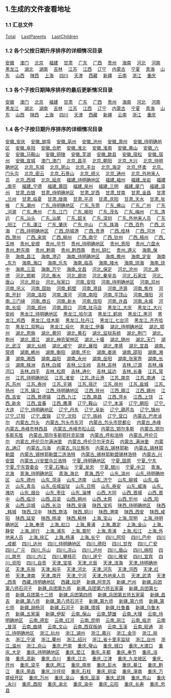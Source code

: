 
## 1.生成的文件查看地址

### 1.1 汇总文件


[Total](data/Total.json)&emsp;
[LastParents](data/LastParents.json)&emsp;
[LastChildren](data/LastChildren.json)&emsp;


### 1.2 各个父按日期升序排序的详细情况目录


[安徽](data/ParentDetail/安徽.json)&emsp;
[澳门](data/ParentDetail/澳门.json)&emsp;
[北京](data/ParentDetail/北京.json)&emsp;
[福建](data/ParentDetail/福建.json)&emsp;
[甘肃](data/ParentDetail/甘肃.json)&emsp;
[广东](data/ParentDetail/广东.json)&emsp;
[广西](data/ParentDetail/广西.json)&emsp;
[贵州](data/ParentDetail/贵州.json)&emsp;
[海南](data/ParentDetail/海南.json)&emsp;
[河北](data/ParentDetail/河北.json)&emsp;
[河南](data/ParentDetail/河南.json)&emsp;
[黑龙江](data/ParentDetail/黑龙江.json)&emsp;
[湖北](data/ParentDetail/湖北.json)&emsp;
[湖南](data/ParentDetail/湖南.json)&emsp;
[吉林](data/ParentDetail/吉林.json)&emsp;
[江苏](data/ParentDetail/江苏.json)&emsp;
[江西](data/ParentDetail/江西.json)&emsp;
[辽宁](data/ParentDetail/辽宁.json)&emsp;
[内蒙古](data/ParentDetail/内蒙古.json)&emsp;
[宁夏](data/ParentDetail/宁夏.json)&emsp;
[青海](data/ParentDetail/青海.json)&emsp;
[山东](data/ParentDetail/山东.json)&emsp;
[山西](data/ParentDetail/山西.json)&emsp;
[陕西](data/ParentDetail/陕西.json)&emsp;
[上海](data/ParentDetail/上海.json)&emsp;
[四川](data/ParentDetail/四川.json)&emsp;
[天津](data/ParentDetail/天津.json)&emsp;
[西藏](data/ParentDetail/西藏.json)&emsp;
[新疆](data/ParentDetail/新疆.json)&emsp;
[云南](data/ParentDetail/云南.json)&emsp;
[浙江](data/ParentDetail/浙江.json)&emsp;
[重庆](data/ParentDetail/重庆.json)&emsp;

### 1.3 各个子按日期降序排序的最后更新情况目录


[安徽](data/ParentLastChildren/安徽.json)&emsp;
[澳门](data/ParentLastChildren/澳门.json)&emsp;
[北京](data/ParentLastChildren/北京.json)&emsp;
[福建](data/ParentLastChildren/福建.json)&emsp;
[甘肃](data/ParentLastChildren/甘肃.json)&emsp;
[广东](data/ParentLastChildren/广东.json)&emsp;
[广西](data/ParentLastChildren/广西.json)&emsp;
[贵州](data/ParentLastChildren/贵州.json)&emsp;
[海南](data/ParentLastChildren/海南.json)&emsp;
[河北](data/ParentLastChildren/河北.json)&emsp;
[河南](data/ParentLastChildren/河南.json)&emsp;
[黑龙江](data/ParentLastChildren/黑龙江.json)&emsp;
[湖北](data/ParentLastChildren/湖北.json)&emsp;
[湖南](data/ParentLastChildren/湖南.json)&emsp;
[吉林](data/ParentLastChildren/吉林.json)&emsp;
[江苏](data/ParentLastChildren/江苏.json)&emsp;
[江西](data/ParentLastChildren/江西.json)&emsp;
[辽宁](data/ParentLastChildren/辽宁.json)&emsp;
[内蒙古](data/ParentLastChildren/内蒙古.json)&emsp;
[宁夏](data/ParentLastChildren/宁夏.json)&emsp;
[青海](data/ParentLastChildren/青海.json)&emsp;
[山东](data/ParentLastChildren/山东.json)&emsp;
[山西](data/ParentLastChildren/山西.json)&emsp;
[陕西](data/ParentLastChildren/陕西.json)&emsp;
[上海](data/ParentLastChildren/上海.json)&emsp;
[四川](data/ParentLastChildren/四川.json)&emsp;
[天津](data/ParentLastChildren/天津.json)&emsp;
[西藏](data/ParentLastChildren/西藏.json)&emsp;
[新疆](data/ParentLastChildren/新疆.json)&emsp;
[云南](data/ParentLastChildren/云南.json)&emsp;
[浙江](data/ParentLastChildren/浙江.json)&emsp;
[重庆](data/ParentLastChildren/重庆.json)&emsp;

### 1.4 各个子按日期升序排序的详细情况目录


[安徽_安庆](data/ChildDetail/安徽/安庆.json)&emsp;
[安徽_蚌埠](data/ChildDetail/安徽/蚌埠.json)&emsp;
[安徽_亳州](data/ChildDetail/安徽/亳州.json)&emsp;
[安徽_池州](data/ChildDetail/安徽/池州.json)&emsp;
[安徽_滁州](data/ChildDetail/安徽/滁州.json)&emsp;
[安徽_待明确地区](data/ChildDetail/安徽/待明确地区.json)&emsp;
[安徽_阜阳](data/ChildDetail/安徽/阜阳.json)&emsp;
[安徽_合肥](data/ChildDetail/安徽/合肥.json)&emsp;
[安徽_淮北](data/ChildDetail/安徽/淮北.json)&emsp;
[安徽_淮南](data/ChildDetail/安徽/淮南.json)&emsp;
[安徽_黄山](data/ChildDetail/安徽/黄山.json)&emsp;
[安徽_六安](data/ChildDetail/安徽/六安.json)&emsp;
[安徽_马鞍山](data/ChildDetail/安徽/马鞍山.json)&emsp;
[安徽_铜陵](data/ChildDetail/安徽/铜陵.json)&emsp;
[安徽_芜湖](data/ChildDetail/安徽/芜湖.json)&emsp;
[安徽_歙县](data/ChildDetail/安徽/歙县.json)&emsp;
[安徽_宿松](data/ChildDetail/安徽/宿松.json)&emsp;
[安徽_宿州](data/ChildDetail/安徽/宿州.json)&emsp;
[安徽_宣城](data/ChildDetail/安徽/宣城.json)&emsp;
[澳门_澳门](data/ChildDetail/澳门/澳门.json)&emsp;
[北京_昌平](data/ChildDetail/北京/昌平.json)&emsp;
[北京_朝阳](data/ChildDetail/北京/朝阳.json)&emsp;
[北京_大兴](data/ChildDetail/北京/大兴.json)&emsp;
[北京_待明确地区](data/ChildDetail/北京/待明确地区.json)&emsp;
[北京_东城](data/ChildDetail/北京/东城.json)&emsp;
[北京_房山](data/ChildDetail/北京/房山.json)&emsp;
[北京_丰台](data/ChildDetail/北京/丰台.json)&emsp;
[北京_海淀](data/ChildDetail/北京/海淀.json)&emsp;
[北京_怀柔](data/ChildDetail/北京/怀柔.json)&emsp;
[北京_门头沟](data/ChildDetail/北京/门头沟.json)&emsp;
[北京_密云](data/ChildDetail/北京/密云.json)&emsp;
[北京_石景山](data/ChildDetail/北京/石景山.json)&emsp;
[北京_顺义](data/ChildDetail/北京/顺义.json)&emsp;
[北京_通州](data/ChildDetail/北京/通州.json)&emsp;
[北京_外地来人员](data/ChildDetail/北京/外地来人员.json)&emsp;
[北京_西城](data/ChildDetail/北京/西城.json)&emsp;
[北京_延庆](data/ChildDetail/北京/延庆.json)&emsp;
[福建_待明确地区](data/ChildDetail/福建/待明确地区.json)&emsp;
[福建_福州](data/ChildDetail/福建/福州.json)&emsp;
[福建_龙岩](data/ChildDetail/福建/龙岩.json)&emsp;
[福建_南平](data/ChildDetail/福建/南平.json)&emsp;
[福建_宁德](data/ChildDetail/福建/宁德.json)&emsp;
[福建_莆田](data/ChildDetail/福建/莆田.json)&emsp;
[福建_泉州](data/ChildDetail/福建/泉州.json)&emsp;
[福建_三明](data/ChildDetail/福建/三明.json)&emsp;
[福建_厦门](data/ChildDetail/福建/厦门.json)&emsp;
[福建_漳州](data/ChildDetail/福建/漳州.json)&emsp;
[甘肃_白银](data/ChildDetail/甘肃/白银.json)&emsp;
[甘肃_待明确地区](data/ChildDetail/甘肃/待明确地区.json)&emsp;
[甘肃_定西](data/ChildDetail/甘肃/定西.json)&emsp;
[甘肃_甘南](data/ChildDetail/甘肃/甘南.json)&emsp;
[甘肃_金昌](data/ChildDetail/甘肃/金昌.json)&emsp;
[甘肃_兰州](data/ChildDetail/甘肃/兰州.json)&emsp;
[甘肃_临夏](data/ChildDetail/甘肃/临夏.json)&emsp;
[甘肃_陇南](data/ChildDetail/甘肃/陇南.json)&emsp;
[甘肃_平凉](data/ChildDetail/甘肃/平凉.json)&emsp;
[甘肃_庆阳](data/ChildDetail/甘肃/庆阳.json)&emsp;
[甘肃_天水](data/ChildDetail/甘肃/天水.json)&emsp;
[甘肃_张掖](data/ChildDetail/甘肃/张掖.json)&emsp;
[广东_潮州](data/ChildDetail/广东/潮州.json)&emsp;
[广东_待明确地区](data/ChildDetail/广东/待明确地区.json)&emsp;
[广东_东莞](data/ChildDetail/广东/东莞.json)&emsp;
[广东_佛山](data/ChildDetail/广东/佛山.json)&emsp;
[广东_广州](data/ChildDetail/广东/广州.json)&emsp;
[广东_河源](data/ChildDetail/广东/河源.json)&emsp;
[广东_惠州](data/ChildDetail/广东/惠州.json)&emsp;
[广东_江门](data/ChildDetail/广东/江门.json)&emsp;
[广东_揭阳](data/ChildDetail/广东/揭阳.json)&emsp;
[广东_茂名](data/ChildDetail/广东/茂名.json)&emsp;
[广东_梅州](data/ChildDetail/广东/梅州.json)&emsp;
[广东_清远](data/ChildDetail/广东/清远.json)&emsp;
[广东_汕头](data/ChildDetail/广东/汕头.json)&emsp;
[广东_汕尾](data/ChildDetail/广东/汕尾.json)&emsp;
[广东_韶关](data/ChildDetail/广东/韶关.json)&emsp;
[广东_深圳](data/ChildDetail/广东/深圳.json)&emsp;
[广东_外地来人员](data/ChildDetail/广东/外地来人员.json)&emsp;
[广东_阳江](data/ChildDetail/广东/阳江.json)&emsp;
[广东_湛江](data/ChildDetail/广东/湛江.json)&emsp;
[广东_肇庆](data/ChildDetail/广东/肇庆.json)&emsp;
[广东_中山](data/ChildDetail/广东/中山.json)&emsp;
[广东_珠海](data/ChildDetail/广东/珠海.json)&emsp;
[广西_百色](data/ChildDetail/广西/百色.json)&emsp;
[广西_北海](data/ChildDetail/广西/北海.json)&emsp;
[广西_待明确地区](data/ChildDetail/广西/待明确地区.json)&emsp;
[广西_防城港](data/ChildDetail/广西/防城港.json)&emsp;
[广西_贵港](data/ChildDetail/广西/贵港.json)&emsp;
[广西_桂林](data/ChildDetail/广西/桂林.json)&emsp;
[广西_河池](data/ChildDetail/广西/河池.json)&emsp;
[广西_贺州](data/ChildDetail/广西/贺州.json)&emsp;
[广西_来宾](data/ChildDetail/广西/来宾.json)&emsp;
[广西_柳州](data/ChildDetail/广西/柳州.json)&emsp;
[广西_南宁](data/ChildDetail/广西/南宁.json)&emsp;
[广西_钦州](data/ChildDetail/广西/钦州.json)&emsp;
[广西_梧州](data/ChildDetail/广西/梧州.json)&emsp;
[广西_玉林](data/ChildDetail/广西/玉林.json)&emsp;
[贵州_安顺](data/ChildDetail/贵州/安顺.json)&emsp;
[贵州_毕节](data/ChildDetail/贵州/毕节.json)&emsp;
[贵州_待明确地区](data/ChildDetail/贵州/待明确地区.json)&emsp;
[贵州_贵阳](data/ChildDetail/贵州/贵阳.json)&emsp;
[贵州_六盘水](data/ChildDetail/贵州/六盘水.json)&emsp;
[贵州_黔东南](data/ChildDetail/贵州/黔东南.json)&emsp;
[贵州_黔南](data/ChildDetail/贵州/黔南.json)&emsp;
[贵州_黔西南](data/ChildDetail/贵州/黔西南.json)&emsp;
[贵州_铜仁](data/ChildDetail/贵州/铜仁.json)&emsp;
[贵州_遵义](data/ChildDetail/贵州/遵义.json)&emsp;
[海南_保亭](data/ChildDetail/海南/保亭.json)&emsp;
[海南_昌江](data/ChildDetail/海南/昌江.json)&emsp;
[海南_澄迈](data/ChildDetail/海南/澄迈.json)&emsp;
[海南_待明确地区](data/ChildDetail/海南/待明确地区.json)&emsp;
[海南_儋州](data/ChildDetail/海南/儋州.json)&emsp;
[海南_定安](data/ChildDetail/海南/定安.json)&emsp;
[海南_东方](data/ChildDetail/海南/东方.json)&emsp;
[海南_海口](data/ChildDetail/海南/海口.json)&emsp;
[海南_乐东](data/ChildDetail/海南/乐东.json)&emsp;
[海南_临高](data/ChildDetail/海南/临高.json)&emsp;
[海南_陵水](data/ChildDetail/海南/陵水.json)&emsp;
[海南_琼海](data/ChildDetail/海南/琼海.json)&emsp;
[海南_琼中](data/ChildDetail/海南/琼中.json)&emsp;
[海南_三亚](data/ChildDetail/海南/三亚.json)&emsp;
[海南_万宁](data/ChildDetail/海南/万宁.json)&emsp;
[海南_文昌](data/ChildDetail/海南/文昌.json)&emsp;
[河北_保定](data/ChildDetail/河北/保定.json)&emsp;
[河北_沧州](data/ChildDetail/河北/沧州.json)&emsp;
[河北_承德](data/ChildDetail/河北/承德.json)&emsp;
[河北_邯郸](data/ChildDetail/河北/邯郸.json)&emsp;
[河北_衡水](data/ChildDetail/河北/衡水.json)&emsp;
[河北_廊坊](data/ChildDetail/河北/廊坊.json)&emsp;
[河北_秦皇岛](data/ChildDetail/河北/秦皇岛.json)&emsp;
[河北_石家庄](data/ChildDetail/河北/石家庄.json)&emsp;
[河北_唐山](data/ChildDetail/河北/唐山.json)&emsp;
[河北_邢台](data/ChildDetail/河北/邢台.json)&emsp;
[河北_张家口](data/ChildDetail/河北/张家口.json)&emsp;
[河南_安阳](data/ChildDetail/河南/安阳.json)&emsp;
[河南_待明确地区](data/ChildDetail/河南/待明确地区.json)&emsp;
[河南_邓州](data/ChildDetail/河南/邓州.json)&emsp;
[河南_巩义](data/ChildDetail/河南/巩义.json)&emsp;
[河南_固始](data/ChildDetail/河南/固始.json)&emsp;
[河南_鹤壁](data/ChildDetail/河南/鹤壁.json)&emsp;
[河南_滑县](data/ChildDetail/河南/滑县.json)&emsp;
[河南_济源](data/ChildDetail/河南/济源.json)&emsp;
[河南_焦作](data/ChildDetail/河南/焦作.json)&emsp;
[河南_开封](data/ChildDetail/河南/开封.json)&emsp;
[河南_洛阳](data/ChildDetail/河南/洛阳.json)&emsp;
[河南_漯河](data/ChildDetail/河南/漯河.json)&emsp;
[河南_南阳](data/ChildDetail/河南/南阳.json)&emsp;
[河南_平顶山](data/ChildDetail/河南/平顶山.json)&emsp;
[河南_濮阳](data/ChildDetail/河南/濮阳.json)&emsp;
[河南_三门峡](data/ChildDetail/河南/三门峡.json)&emsp;
[河南_商丘](data/ChildDetail/河南/商丘.json)&emsp;
[河南_新乡](data/ChildDetail/河南/新乡.json)&emsp;
[河南_信阳](data/ChildDetail/河南/信阳.json)&emsp;
[河南_许昌](data/ChildDetail/河南/许昌.json)&emsp;
[河南_永城](data/ChildDetail/河南/永城.json)&emsp;
[河南_长垣](data/ChildDetail/河南/长垣.json)&emsp;
[河南_郑州](data/ChildDetail/河南/郑州.json)&emsp;
[河南_周口](data/ChildDetail/河南/周口.json)&emsp;
[河南_驻马店](data/ChildDetail/河南/驻马店.json)&emsp;
[黑龙江_大庆](data/ChildDetail/黑龙江/大庆.json)&emsp;
[黑龙江_大兴安岭](data/ChildDetail/黑龙江/大兴安岭.json)&emsp;
[黑龙江_待明确地区](data/ChildDetail/黑龙江/待明确地区.json)&emsp;
[黑龙江_哈尔滨](data/ChildDetail/黑龙江/哈尔滨.json)&emsp;
[黑龙江_鹤岗](data/ChildDetail/黑龙江/鹤岗.json)&emsp;
[黑龙江_黑河](data/ChildDetail/黑龙江/黑河.json)&emsp;
[黑龙江_鸡西](data/ChildDetail/黑龙江/鸡西.json)&emsp;
[黑龙江_佳木斯](data/ChildDetail/黑龙江/佳木斯.json)&emsp;
[黑龙江_牡丹江](data/ChildDetail/黑龙江/牡丹江.json)&emsp;
[黑龙江_七台河](data/ChildDetail/黑龙江/七台河.json)&emsp;
[黑龙江_齐齐哈尔](data/ChildDetail/黑龙江/齐齐哈尔.json)&emsp;
[黑龙江_双鸭山](data/ChildDetail/黑龙江/双鸭山.json)&emsp;
[黑龙江_绥化](data/ChildDetail/黑龙江/绥化.json)&emsp;
[黑龙江_伊春](data/ChildDetail/黑龙江/伊春.json)&emsp;
[湖北_待明确地区](data/ChildDetail/湖北/待明确地区.json)&emsp;
[湖北_鄂州](data/ChildDetail/湖北/鄂州.json)&emsp;
[湖北_恩施](data/ChildDetail/湖北/恩施.json)&emsp;
[湖北_黄冈](data/ChildDetail/湖北/黄冈.json)&emsp;
[湖北_黄石](data/ChildDetail/湖北/黄石.json)&emsp;
[湖北_监狱系统](data/ChildDetail/湖北/监狱系统.json)&emsp;
[湖北_荆门](data/ChildDetail/湖北/荆门.json)&emsp;
[湖北_荆州](data/ChildDetail/湖北/荆州.json)&emsp;
[湖北_潜江](data/ChildDetail/湖北/潜江.json)&emsp;
[湖北_神农架林区](data/ChildDetail/湖北/神农架林区.json)&emsp;
[湖北_十堰](data/ChildDetail/湖北/十堰.json)&emsp;
[湖北_随州](data/ChildDetail/湖北/随州.json)&emsp;
[湖北_天门](data/ChildDetail/湖北/天门.json)&emsp;
[湖北_武汉](data/ChildDetail/湖北/武汉.json)&emsp;
[湖北_仙桃](data/ChildDetail/湖北/仙桃.json)&emsp;
[湖北_咸宁](data/ChildDetail/湖北/咸宁.json)&emsp;
[湖北_襄阳](data/ChildDetail/湖北/襄阳.json)&emsp;
[湖北_孝感](data/ChildDetail/湖北/孝感.json)&emsp;
[湖北_宜昌](data/ChildDetail/湖北/宜昌.json)&emsp;
[湖南_常德](data/ChildDetail/湖南/常德.json)&emsp;
[湖南_郴州](data/ChildDetail/湖南/郴州.json)&emsp;
[湖南_衡阳](data/ChildDetail/湖南/衡阳.json)&emsp;
[湖南_怀化](data/ChildDetail/湖南/怀化.json)&emsp;
[湖南_娄底](data/ChildDetail/湖南/娄底.json)&emsp;
[湖南_邵阳](data/ChildDetail/湖南/邵阳.json)&emsp;
[湖南_湘潭](data/ChildDetail/湖南/湘潭.json)&emsp;
[湖南_湘西](data/ChildDetail/湖南/湘西.json)&emsp;
[湖南_益阳](data/ChildDetail/湖南/益阳.json)&emsp;
[湖南_永州](data/ChildDetail/湖南/永州.json)&emsp;
[湖南_岳阳](data/ChildDetail/湖南/岳阳.json)&emsp;
[湖南_张家界](data/ChildDetail/湖南/张家界.json)&emsp;
[湖南_长沙](data/ChildDetail/湖南/长沙.json)&emsp;
[湖南_株洲](data/ChildDetail/湖南/株洲.json)&emsp;
[吉林_白城](data/ChildDetail/吉林/白城.json)&emsp;
[吉林_公主岭](data/ChildDetail/吉林/公主岭.json)&emsp;
[吉林_吉林](data/ChildDetail/吉林/吉林.json)&emsp;
[吉林_辽源](data/ChildDetail/吉林/辽源.json)&emsp;
[吉林_梅河口](data/ChildDetail/吉林/梅河口.json)&emsp;
[吉林_四平](data/ChildDetail/吉林/四平.json)&emsp;
[吉林_松原](data/ChildDetail/吉林/松原.json)&emsp;
[吉林_通化](data/ChildDetail/吉林/通化.json)&emsp;
[吉林_延边](data/ChildDetail/吉林/延边.json)&emsp;
[吉林_长春](data/ChildDetail/吉林/长春.json)&emsp;
[江苏_常州](data/ChildDetail/江苏/常州.json)&emsp;
[江苏_待明确地区](data/ChildDetail/江苏/待明确地区.json)&emsp;
[江苏_淮安](data/ChildDetail/江苏/淮安.json)&emsp;
[江苏_连云港](data/ChildDetail/江苏/连云港.json)&emsp;
[江苏_南京](data/ChildDetail/江苏/南京.json)&emsp;
[江苏_南通](data/ChildDetail/江苏/南通.json)&emsp;
[江苏_苏州](data/ChildDetail/江苏/苏州.json)&emsp;
[江苏_泰州](data/ChildDetail/江苏/泰州.json)&emsp;
[江苏_无锡](data/ChildDetail/江苏/无锡.json)&emsp;
[江苏_宿迁](data/ChildDetail/江苏/宿迁.json)&emsp;
[江苏_徐州](data/ChildDetail/江苏/徐州.json)&emsp;
[江苏_盐城](data/ChildDetail/江苏/盐城.json)&emsp;
[江苏_扬州](data/ChildDetail/江苏/扬州.json)&emsp;
[江苏_镇江](data/ChildDetail/江苏/镇江.json)&emsp;
[江西_待明确地区](data/ChildDetail/江西/待明确地区.json)&emsp;
[江西_抚州](data/ChildDetail/江西/抚州.json)&emsp;
[江西_赣江](data/ChildDetail/江西/赣江.json)&emsp;
[江西_赣州](data/ChildDetail/江西/赣州.json)&emsp;
[江西_吉安](data/ChildDetail/江西/吉安.json)&emsp;
[江西_景德镇](data/ChildDetail/江西/景德镇.json)&emsp;
[江西_九江](data/ChildDetail/江西/九江.json)&emsp;
[江西_南昌](data/ChildDetail/江西/南昌.json)&emsp;
[江西_萍乡](data/ChildDetail/江西/萍乡.json)&emsp;
[江西_上饶](data/ChildDetail/江西/上饶.json)&emsp;
[江西_新余](data/ChildDetail/江西/新余.json)&emsp;
[江西_宜春](data/ChildDetail/江西/宜春.json)&emsp;
[江西_鹰潭](data/ChildDetail/江西/鹰潭.json)&emsp;
[辽宁_鞍山](data/ChildDetail/辽宁/鞍山.json)&emsp;
[辽宁_本溪](data/ChildDetail/辽宁/本溪.json)&emsp;
[辽宁_朝阳](data/ChildDetail/辽宁/朝阳.json)&emsp;
[辽宁_大连](data/ChildDetail/辽宁/大连.json)&emsp;
[辽宁_待明确地区](data/ChildDetail/辽宁/待明确地区.json)&emsp;
[辽宁_丹东](data/ChildDetail/辽宁/丹东.json)&emsp;
[辽宁_阜新](data/ChildDetail/辽宁/阜新.json)&emsp;
[辽宁_葫芦岛](data/ChildDetail/辽宁/葫芦岛.json)&emsp;
[辽宁_锦州](data/ChildDetail/辽宁/锦州.json)&emsp;
[辽宁_辽阳](data/ChildDetail/辽宁/辽阳.json)&emsp;
[辽宁_盘锦](data/ChildDetail/辽宁/盘锦.json)&emsp;
[辽宁_沈阳](data/ChildDetail/辽宁/沈阳.json)&emsp;
[辽宁_铁岭](data/ChildDetail/辽宁/铁岭.json)&emsp;
[辽宁_营口](data/ChildDetail/辽宁/营口.json)&emsp;
[内蒙古_巴彦淖尔](data/ChildDetail/内蒙古/巴彦淖尔.json)&emsp;
[内蒙古_包头](data/ChildDetail/内蒙古/包头.json)&emsp;
[内蒙古_包头市东河](data/ChildDetail/内蒙古/包头市东河.json)&emsp;
[内蒙古_包头市昆都仑](data/ChildDetail/内蒙古/包头市昆都仑.json)&emsp;
[内蒙古_赤峰](data/ChildDetail/内蒙古/赤峰.json)&emsp;
[内蒙古_赤峰市林西县](data/ChildDetail/内蒙古/赤峰市林西县.json)&emsp;
[内蒙古_赤峰市松山区](data/ChildDetail/内蒙古/赤峰市松山区.json)&emsp;
[内蒙古_鄂尔多斯](data/ChildDetail/内蒙古/鄂尔多斯.json)&emsp;
[内蒙古_鄂尔多斯东胜](data/ChildDetail/内蒙古/鄂尔多斯东胜.json)&emsp;
[内蒙古_鄂尔多斯鄂托克前旗](data/ChildDetail/内蒙古/鄂尔多斯鄂托克前旗.json)&emsp;
[内蒙古_呼和浩特](data/ChildDetail/内蒙古/呼和浩特.json)&emsp;
[内蒙古_呼伦贝尔](data/ChildDetail/内蒙古/呼伦贝尔.json)&emsp;
[内蒙古_呼伦贝尔满洲里](data/ChildDetail/内蒙古/呼伦贝尔满洲里.json)&emsp;
[内蒙古_呼伦贝尔牙克石](data/ChildDetail/内蒙古/呼伦贝尔牙克石.json)&emsp;
[内蒙古_满洲里](data/ChildDetail/内蒙古/满洲里.json)&emsp;
[内蒙古_通辽](data/ChildDetail/内蒙古/通辽.json)&emsp;
[内蒙古_乌海](data/ChildDetail/内蒙古/乌海.json)&emsp;
[内蒙古_乌兰察布](data/ChildDetail/内蒙古/乌兰察布.json)&emsp;
[内蒙古_锡林郭勒](data/ChildDetail/内蒙古/锡林郭勒.json)&emsp;
[内蒙古_锡林郭勒盟](data/ChildDetail/内蒙古/锡林郭勒盟.json)&emsp;
[内蒙古_锡林郭勒盟二连浩特](data/ChildDetail/内蒙古/锡林郭勒盟二连浩特.json)&emsp;
[内蒙古_锡林郭勒盟锡林浩特](data/ChildDetail/内蒙古/锡林郭勒盟锡林浩特.json)&emsp;
[内蒙古_兴安盟](data/ChildDetail/内蒙古/兴安盟.json)&emsp;
[内蒙古_兴安盟乌兰浩特](data/ChildDetail/内蒙古/兴安盟乌兰浩特.json)&emsp;
[宁夏_待明确地区](data/ChildDetail/宁夏/待明确地区.json)&emsp;
[宁夏_固原](data/ChildDetail/宁夏/固原.json)&emsp;
[宁夏_宁东](data/ChildDetail/宁夏/宁东.json)&emsp;
[宁夏_宁东管委会](data/ChildDetail/宁夏/宁东管委会.json)&emsp;
[宁夏_石嘴山](data/ChildDetail/宁夏/石嘴山.json)&emsp;
[宁夏_吴忠](data/ChildDetail/宁夏/吴忠.json)&emsp;
[宁夏_银川](data/ChildDetail/宁夏/银川.json)&emsp;
[宁夏_中卫](data/ChildDetail/宁夏/中卫.json)&emsp;
[青海_北海](data/ChildDetail/青海/北海.json)&emsp;
[青海_待明确地区](data/ChildDetail/青海/待明确地区.json)&emsp;
[青海_海北](data/ChildDetail/青海/海北.json)&emsp;
[青海_西宁](data/ChildDetail/青海/西宁.json)&emsp;
[山东_滨州](data/ChildDetail/山东/滨州.json)&emsp;
[山东_待明确地区](data/ChildDetail/山东/待明确地区.json)&emsp;
[山东_德州](data/ChildDetail/山东/德州.json)&emsp;
[山东_菏泽](data/ChildDetail/山东/菏泽.json)&emsp;
[山东_济南](data/ChildDetail/山东/济南.json)&emsp;
[山东_济宁](data/ChildDetail/山东/济宁.json)&emsp;
[山东_聊城](data/ChildDetail/山东/聊城.json)&emsp;
[山东_临沂](data/ChildDetail/山东/临沂.json)&emsp;
[山东_青岛](data/ChildDetail/山东/青岛.json)&emsp;
[山东_任城监狱](data/ChildDetail/山东/任城监狱.json)&emsp;
[山东_日照](data/ChildDetail/山东/日照.json)&emsp;
[山东_泰安](data/ChildDetail/山东/泰安.json)&emsp;
[山东_威海](data/ChildDetail/山东/威海.json)&emsp;
[山东_潍坊](data/ChildDetail/山东/潍坊.json)&emsp;
[山东_烟台](data/ChildDetail/山东/烟台.json)&emsp;
[山东_枣庄](data/ChildDetail/山东/枣庄.json)&emsp;
[山东_淄博](data/ChildDetail/山东/淄博.json)&emsp;
[山西_大同](data/ChildDetail/山西/大同.json)&emsp;
[山西_晋城](data/ChildDetail/山西/晋城.json)&emsp;
[山西_晋中](data/ChildDetail/山西/晋中.json)&emsp;
[山西_临汾](data/ChildDetail/山西/临汾.json)&emsp;
[山西_吕梁](data/ChildDetail/山西/吕梁.json)&emsp;
[山西_朔州](data/ChildDetail/山西/朔州.json)&emsp;
[山西_太原](data/ChildDetail/山西/太原.json)&emsp;
[山西_忻州](data/ChildDetail/山西/忻州.json)&emsp;
[山西_阳泉](data/ChildDetail/山西/阳泉.json)&emsp;
[山西_运城](data/ChildDetail/山西/运城.json)&emsp;
[山西_长治](data/ChildDetail/山西/长治.json)&emsp;
[陕西_安康](data/ChildDetail/陕西/安康.json)&emsp;
[陕西_宝鸡](data/ChildDetail/陕西/宝鸡.json)&emsp;
[陕西_待明确地区](data/ChildDetail/陕西/待明确地区.json)&emsp;
[陕西_韩城](data/ChildDetail/陕西/韩城.json)&emsp;
[陕西_汉中](data/ChildDetail/陕西/汉中.json)&emsp;
[陕西_商洛](data/ChildDetail/陕西/商洛.json)&emsp;
[陕西_铜川](data/ChildDetail/陕西/铜川.json)&emsp;
[陕西_渭南](data/ChildDetail/陕西/渭南.json)&emsp;
[陕西_西安](data/ChildDetail/陕西/西安.json)&emsp;
[陕西_咸阳](data/ChildDetail/陕西/咸阳.json)&emsp;
[陕西_延安](data/ChildDetail/陕西/延安.json)&emsp;
[陕西_杨凌](data/ChildDetail/陕西/杨凌.json)&emsp;
[陕西_榆林](data/ChildDetail/陕西/榆林.json)&emsp;
[上海_宝山](data/ChildDetail/上海/宝山.json)&emsp;
[上海_崇明](data/ChildDetail/上海/崇明.json)&emsp;
[上海_待明确地区](data/ChildDetail/上海/待明确地区.json)&emsp;
[上海_奉贤](data/ChildDetail/上海/奉贤.json)&emsp;
[上海_虹口](data/ChildDetail/上海/虹口.json)&emsp;
[上海_黄浦](data/ChildDetail/上海/黄浦.json)&emsp;
[上海_嘉定](data/ChildDetail/上海/嘉定.json)&emsp;
[上海_金山](data/ChildDetail/上海/金山.json)&emsp;
[上海_静安](data/ChildDetail/上海/静安.json)&emsp;
[上海_闵行](data/ChildDetail/上海/闵行.json)&emsp;
[上海_浦东](data/ChildDetail/上海/浦东.json)&emsp;
[上海_普陀](data/ChildDetail/上海/普陀.json)&emsp;
[上海_青浦](data/ChildDetail/上海/青浦.json)&emsp;
[上海_松江](data/ChildDetail/上海/松江.json)&emsp;
[上海_外地来人员](data/ChildDetail/上海/外地来人员.json)&emsp;
[上海_徐汇](data/ChildDetail/上海/徐汇.json)&emsp;
[上海_杨浦](data/ChildDetail/上海/杨浦.json)&emsp;
[上海_长宁](data/ChildDetail/上海/长宁.json)&emsp;
[四川_阿坝](data/ChildDetail/四川/阿坝.json)&emsp;
[四川_巴中](data/ChildDetail/四川/巴中.json)&emsp;
[四川_成都](data/ChildDetail/四川/成都.json)&emsp;
[四川_达州](data/ChildDetail/四川/达州.json)&emsp;
[四川_待明确地区](data/ChildDetail/四川/待明确地区.json)&emsp;
[四川_德阳](data/ChildDetail/四川/德阳.json)&emsp;
[四川_甘孜](data/ChildDetail/四川/甘孜.json)&emsp;
[四川_广安](data/ChildDetail/四川/广安.json)&emsp;
[四川_广元](data/ChildDetail/四川/广元.json)&emsp;
[四川_乐山](data/ChildDetail/四川/乐山.json)&emsp;
[四川_凉山](data/ChildDetail/四川/凉山.json)&emsp;
[四川_泸州](data/ChildDetail/四川/泸州.json)&emsp;
[四川_眉山](data/ChildDetail/四川/眉山.json)&emsp;
[四川_绵阳](data/ChildDetail/四川/绵阳.json)&emsp;
[四川_南充](data/ChildDetail/四川/南充.json)&emsp;
[四川_内江](data/ChildDetail/四川/内江.json)&emsp;
[四川_攀枝花](data/ChildDetail/四川/攀枝花.json)&emsp;
[四川_遂宁](data/ChildDetail/四川/遂宁.json)&emsp;
[四川_雅安](data/ChildDetail/四川/雅安.json)&emsp;
[四川_宜宾](data/ChildDetail/四川/宜宾.json)&emsp;
[四川_资阳](data/ChildDetail/四川/资阳.json)&emsp;
[四川_自贡](data/ChildDetail/四川/自贡.json)&emsp;
[天津_宝坻](data/ChildDetail/天津/宝坻.json)&emsp;
[天津_北辰](data/ChildDetail/天津/北辰.json)&emsp;
[天津_滨海](data/ChildDetail/天津/滨海.json)&emsp;
[天津_待明确地区](data/ChildDetail/天津/待明确地区.json)&emsp;
[天津_东丽](data/ChildDetail/天津/东丽.json)&emsp;
[天津_和平](data/ChildDetail/天津/和平.json)&emsp;
[天津_河北](data/ChildDetail/天津/河北.json)&emsp;
[天津_河东](data/ChildDetail/天津/河东.json)&emsp;
[天津_河西](data/ChildDetail/天津/河西.json)&emsp;
[天津_红桥](data/ChildDetail/天津/红桥.json)&emsp;
[天津_津南](data/ChildDetail/天津/津南.json)&emsp;
[天津_南开](data/ChildDetail/天津/南开.json)&emsp;
[天津_宁河](data/ChildDetail/天津/宁河.json)&emsp;
[天津_外地来人员](data/ChildDetail/天津/外地来人员.json)&emsp;
[天津_武清](data/ChildDetail/天津/武清.json)&emsp;
[天津_西青](data/ChildDetail/天津/西青.json)&emsp;
[西藏_待明确地区](data/ChildDetail/西藏/待明确地区.json)&emsp;
[西藏_拉萨](data/ChildDetail/西藏/拉萨.json)&emsp;
[新疆_阿克苏](data/ChildDetail/新疆/阿克苏.json)&emsp;
[新疆_巴州](data/ChildDetail/新疆/巴州.json)&emsp;
[新疆_兵团第八师石河子](data/ChildDetail/新疆/兵团第八师石河子.json)&emsp;
[新疆_兵团第九师](data/ChildDetail/新疆/兵团第九师.json)&emsp;
[新疆_兵团第六师五家渠](data/ChildDetail/新疆/兵团第六师五家渠.json)&emsp;
[新疆_兵团第七师](data/ChildDetail/新疆/兵团第七师.json)&emsp;
[新疆_兵团第十二师](data/ChildDetail/新疆/兵团第十二师.json)&emsp;
[新疆_兵团第四师](data/ChildDetail/新疆/兵团第四师.json)&emsp;
[新疆_兵团第五师五家渠](data/ChildDetail/新疆/兵团第五师五家渠.json)&emsp;
[新疆_昌吉](data/ChildDetail/新疆/昌吉.json)&emsp;
[新疆_第八师](data/ChildDetail/新疆/第八师.json)&emsp;
[新疆_第八师石河子](data/ChildDetail/新疆/第八师石河子.json)&emsp;
[新疆_第九师](data/ChildDetail/新疆/第九师.json)&emsp;
[新疆_第六师](data/ChildDetail/新疆/第六师.json)&emsp;
[新疆_第七师](data/ChildDetail/新疆/第七师.json)&emsp;
[新疆_胡杨河](data/ChildDetail/新疆/胡杨河.json)&emsp;
[新疆_石河子](data/ChildDetail/新疆/石河子.json)&emsp;
[新疆_塔城](data/ChildDetail/新疆/塔城.json)&emsp;
[新疆_吐鲁番](data/ChildDetail/新疆/吐鲁番.json)&emsp;
[新疆_乌鲁木齐](data/ChildDetail/新疆/乌鲁木齐.json)&emsp;
[新疆_五家渠](data/ChildDetail/新疆/五家渠.json)&emsp;
[新疆_伊犁](data/ChildDetail/新疆/伊犁.json)&emsp;
[云南_保山](data/ChildDetail/云南/保山.json)&emsp;
[云南_楚雄](data/ChildDetail/云南/楚雄.json)&emsp;
[云南_大理](data/ChildDetail/云南/大理.json)&emsp;
[云南_待明确地区](data/ChildDetail/云南/待明确地区.json)&emsp;
[云南_德宏](data/ChildDetail/云南/德宏.json)&emsp;
[云南_红河](data/ChildDetail/云南/红河.json)&emsp;
[云南_昆明](data/ChildDetail/云南/昆明.json)&emsp;
[云南_丽江](data/ChildDetail/云南/丽江.json)&emsp;
[云南_临沧](data/ChildDetail/云南/临沧.json)&emsp;
[云南_普洱](data/ChildDetail/云南/普洱.json)&emsp;
[云南_曲靖](data/ChildDetail/云南/曲靖.json)&emsp;
[云南_文山](data/ChildDetail/云南/文山.json)&emsp;
[云南_西双版纳](data/ChildDetail/云南/西双版纳.json)&emsp;
[云南_玉溪](data/ChildDetail/云南/玉溪.json)&emsp;
[云南_昭通](data/ChildDetail/云南/昭通.json)&emsp;
[浙江_待明确地区](data/ChildDetail/浙江/待明确地区.json)&emsp;
[浙江_杭州](data/ChildDetail/浙江/杭州.json)&emsp;
[浙江_湖州](data/ChildDetail/浙江/湖州.json)&emsp;
[浙江_嘉兴](data/ChildDetail/浙江/嘉兴.json)&emsp;
[浙江_金华](data/ChildDetail/浙江/金华.json)&emsp;
[浙江_丽水](data/ChildDetail/浙江/丽水.json)&emsp;
[浙江_宁波](data/ChildDetail/浙江/宁波.json)&emsp;
[浙江_衢州](data/ChildDetail/浙江/衢州.json)&emsp;
[浙江_绍兴](data/ChildDetail/浙江/绍兴.json)&emsp;
[浙江_省十里丰监狱](data/ChildDetail/浙江/省十里丰监狱.json)&emsp;
[浙江_台州](data/ChildDetail/浙江/台州.json)&emsp;
[浙江_温州](data/ChildDetail/浙江/温州.json)&emsp;
[浙江_舟山](data/ChildDetail/浙江/舟山.json)&emsp;
[重庆_巴南](data/ChildDetail/重庆/巴南.json)&emsp;
[重庆_璧山](data/ChildDetail/重庆/璧山.json)&emsp;
[重庆_城口](data/ChildDetail/重庆/城口.json)&emsp;
[重庆_大渡口](data/ChildDetail/重庆/大渡口.json)&emsp;
[重庆_大足](data/ChildDetail/重庆/大足.json)&emsp;
[重庆_待明确地区](data/ChildDetail/重庆/待明确地区.json)&emsp;
[重庆_垫江](data/ChildDetail/重庆/垫江.json)&emsp;
[重庆_丰都](data/ChildDetail/重庆/丰都.json)&emsp;
[重庆_奉节](data/ChildDetail/重庆/奉节.json)&emsp;
[重庆_涪陵](data/ChildDetail/重庆/涪陵.json)&emsp;
[重庆_高新](data/ChildDetail/重庆/高新.json)&emsp;
[重庆_合川](data/ChildDetail/重庆/合川.json)&emsp;
[重庆_江北](data/ChildDetail/重庆/江北.json)&emsp;
[重庆_江津](data/ChildDetail/重庆/江津.json)&emsp;
[重庆_九龙坡区](data/ChildDetail/重庆/九龙坡区.json)&emsp;
[重庆_开州](data/ChildDetail/重庆/开州.json)&emsp;
[重庆_梁平](data/ChildDetail/重庆/梁平.json)&emsp;
[重庆_两江](data/ChildDetail/重庆/两江.json)&emsp;
[重庆_南岸](data/ChildDetail/重庆/南岸.json)&emsp;
[重庆_彭水](data/ChildDetail/重庆/彭水.json)&emsp;
[重庆_綦江](data/ChildDetail/重庆/綦江.json)&emsp;
[重庆_黔江](data/ChildDetail/重庆/黔江.json)&emsp;
[重庆_荣昌](data/ChildDetail/重庆/荣昌.json)&emsp;
[重庆_沙坪坝](data/ChildDetail/重庆/沙坪坝.json)&emsp;
[重庆_石柱](data/ChildDetail/重庆/石柱.json)&emsp;
[重庆_铜梁](data/ChildDetail/重庆/铜梁.json)&emsp;
[重庆_潼南](data/ChildDetail/重庆/潼南.json)&emsp;
[重庆_万盛经开区](data/ChildDetail/重庆/万盛经开区.json)&emsp;
[重庆_万州](data/ChildDetail/重庆/万州.json)&emsp;
[重庆_巫山](data/ChildDetail/重庆/巫山.json)&emsp;
[重庆_巫溪](data/ChildDetail/重庆/巫溪.json)&emsp;
[重庆_武隆](data/ChildDetail/重庆/武隆.json)&emsp;
[重庆_秀山](data/ChildDetail/重庆/秀山.json)&emsp;
[重庆_永川](data/ChildDetail/重庆/永川.json)&emsp;
[重庆_酉阳](data/ChildDetail/重庆/酉阳.json)&emsp;
[重庆_渝北](data/ChildDetail/重庆/渝北.json)&emsp;
[重庆_渝中](data/ChildDetail/重庆/渝中.json)&emsp;
[重庆_云阳](data/ChildDetail/重庆/云阳.json)&emsp;
[重庆_长寿](data/ChildDetail/重庆/长寿.json)&emsp;
[重庆_忠县](data/ChildDetail/重庆/忠县.json)&emsp;


